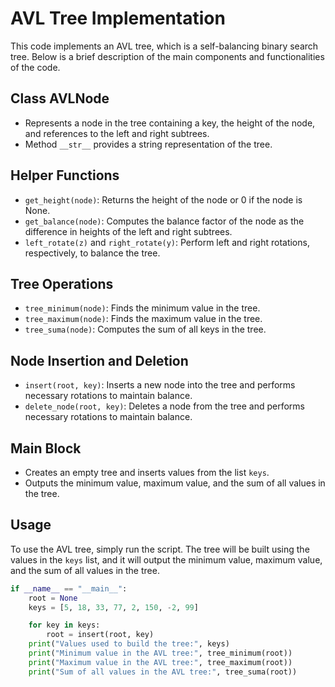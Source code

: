 # AVL Tree Implementation

This code implements an AVL tree, which is a self-balancing binary search tree. Below is a brief description of the main components and functionalities of the code.

## Class AVLNode
- Represents a node in the tree containing a key, the height of the node, and references to the left and right subtrees.
- Method `__str__` provides a string representation of the tree.

## Helper Functions
- `get_height(node)`: Returns the height of the node or 0 if the node is None.
- `get_balance(node)`: Computes the balance factor of the node as the difference in heights of the left and right subtrees.
- `left_rotate(z)` and `right_rotate(y)`: Perform left and right rotations, respectively, to balance the tree.

## Tree Operations
- `tree_minimum(node)`: Finds the minimum value in the tree.
- `tree_maximum(node)`: Finds the maximum value in the tree.
- `tree_suma(node)`: Computes the sum of all keys in the tree.

## Node Insertion and Deletion
- `insert(root, key)`: Inserts a new node into the tree and performs necessary rotations to maintain balance.
- `delete_node(root, key)`: Deletes a node from the tree and performs necessary rotations to maintain balance.

## Main Block
- Creates an empty tree and inserts values from the list `keys`.
- Outputs the minimum value, maximum value, and the sum of all values in the tree.

## Usage
To use the AVL tree, simply run the script. The tree will be built using the values in the `keys` list, and it will output the minimum value, maximum value, and the sum of all values in the tree.

```python
if __name__ == "__main__":
    root = None
    keys = [5, 18, 33, 77, 2, 150, -2, 99]

    for key in keys:
        root = insert(root, key)
    print("Values used to build the tree:", keys)
    print("Minimum value in the AVL tree:", tree_minimum(root))
    print("Maximum value in the AVL tree:", tree_maximum(root))
    print("Sum of all values in the AVL tree:", tree_suma(root))
